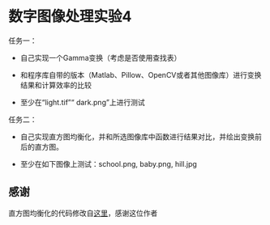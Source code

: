# 数字图像处理实验4

任务一：

- 自己实现一个Gamma变换（考虑是否使用查找表）

- 和程序库自带的版本（Matlab、Pillow、OpenCV或者其他图像库）进行变换结果和计算效率的比较

- 至少在“light.tif”“ dark.png”上进行测试

任务二：

- 自己实现直方图均衡化，并和所选图像库中函数进行结果对比，并绘出变换前后的直方图。

- 至少在如下图像上测试：school.png, baby.png, hill.jpg

## 感谢

直方图均衡化的代码修改自[这里](https://zhuanlan.zhihu.com/p/44918476)，感谢这位作者